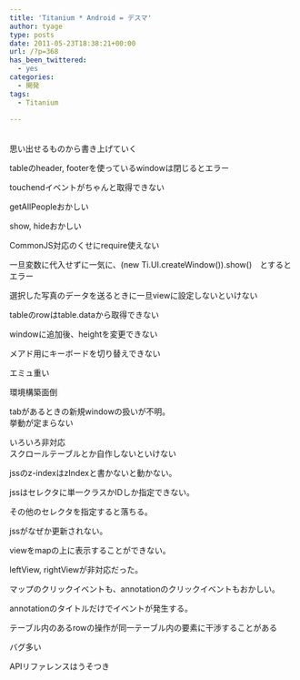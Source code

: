 ```yaml
---
title: 'Titanium * Android = デスマ'
author: tyage
type: posts
date: 2011-05-23T18:38:21+00:00
url: /?p=368
has_been_twittered:
  - yes
categories:
  - 開発
tags:
  - Titanium

---
```

<p>　<br />
思い出せるものから書き上げていく</p>
<p>tableのheader, footerを使っているwindowは閉じるとエラー</p>
<p>touchendイベントがちゃんと取得できない</p>
<p>getAllPeopleおかしい</p>
<p>show, hideおかしい</p>
<p>CommonJS対応のくせにrequire使えない</p>
<p>一旦変数に代入せずに一気に、(new Ti.UI.createWindow()).show()　とするとエラー</p>
<p>選択した写真のデータを送るときに一旦viewに設定しないといけない</p>
<p>tableのrowはtable.dataから取得できない</p>
<p>windowに追加後、heightを変更できない</p>
<p>メアド用にキーボードを切り替えできない</p>
<p>エミュ重い</p>
<p>環境構築面倒</p>
<p>tabがあるときの新規windowの扱いが不明。<br />
挙動が定まらない</p>
<p>いろいろ非対応<br />
スクロールテーブルとか自作しないといけない</p>
<p>jssのz-indexはzIndexと書かないと動かない。</p>
<p>jssはセレクタに単一クラスかIDしか指定できない。</p>
<p>その他のセレクタを指定すると落ちる。</p>
<p>jssがなぜか更新されない。</p>
<p>viewをmapの上に表示することができない。</p>
<p>leftView, rightViewが非対応だった。</p>
<p>マップのクリックイベントも、annotationのクリックイベントもおかしい。</p>
<p>annotationのタイトルだけでイベントが発生する。</p>
<p>テーブル内のあるrowの操作が同一テーブル内の要素に干渉することがある</p>
<p>バグ多い</p>
<p>APIリファレンスはうそつき</p>

